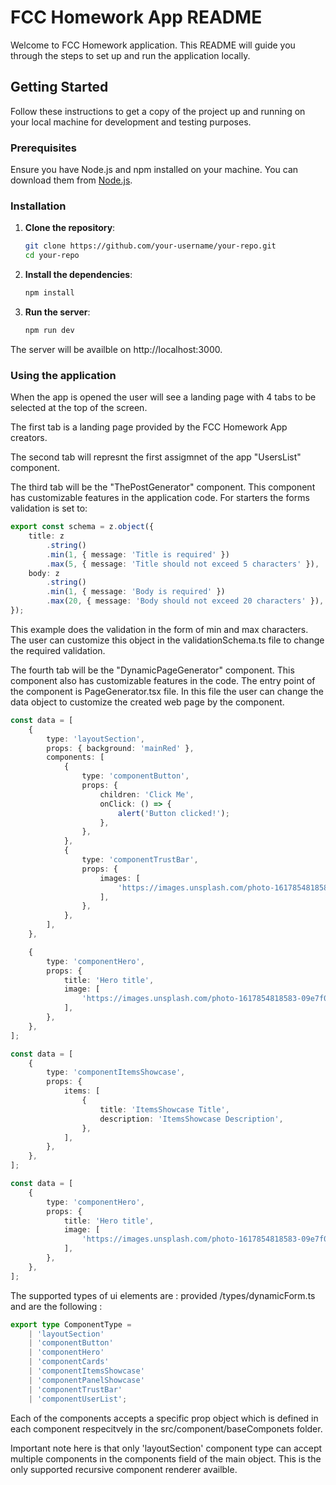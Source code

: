# FCC Homework App README

Welcome to FCC Homework application. This README will guide you through the steps to set up and run the application locally.

## Getting Started

Follow these instructions to get a copy of the project up and running on your local machine for development and testing purposes.

### Prerequisites

Ensure you have Node.js and npm installed on your machine. You can download them from [Node.js](https://nodejs.org/).

### Installation

1. **Clone the repository**:

    ```sh
    git clone https://github.com/your-username/your-repo.git
    cd your-repo

    ```

2. **Install the dependencies**:

    ```sh
    npm install

    ```

3. **Run the server**:
    ```sh
    npm run dev
    ```

The server will be availble on http://localhost:3000.

### Using the application

When the app is opened the user will see a landing page with 4 tabs to be selected at the top of the screen.

The first tab is a landing page provided by the FCC Homework App creators.

The second tab will represnt the first assigmnet of the app "UsersList" component.

The third tab will be the "ThePostGenerator" component. This component has customizable features in the application code. For starters the forms validation is set to:

```ts
export const schema = z.object({
    title: z
        .string()
        .min(1, { message: 'Title is required' })
        .max(5, { message: 'Title should not exceed 5 characters' }),
    body: z
        .string()
        .min(1, { message: 'Body is required' })
        .max(20, { message: 'Body should not exceed 20 characters' }),
});
```

This example does the validation in the form of min and max characters. The user can customize this object in the validationSchema.ts file to change the required validation.

The fourth tab will be the "DynamicPageGenerator" component. This component also has customizable features in the code. The entry point of the component is PageGenerator.tsx file. In this file the user can change the data object to customize the created web page by the component.

```ts
const data = [
    {
        type: 'layoutSection',
        props: { background: 'mainRed' },
        components: [
            {
                type: 'componentButton',
                props: {
                    children: 'Click Me',
                    onClick: () => {
                        alert('Button clicked!');
                    },
                },
            },
            {
                type: 'componentTrustBar',
                props: {
                    images: [
                        'https://images.unsplash.com/photo-1617854818583-09e7f077a156?q=80&w=2070&auto=format&fit=crop&ixlib=rb-4.0.3&ixid=M3wxMjA3fDB8MHxwaG90by1wYWdlfHx8fGVufDB8fHx8fA%3D%3D',
                    ],
                },
            },
        ],
    },

    {
        type: 'componentHero',
        props: {
            title: 'Hero title',
            image: [
                'https://images.unsplash.com/photo-1617854818583-09e7f077a156?q=80&w=2070&auto=format&fit=crop&ixlib=rb-4.0.3&ixid=M3wxMjA3fDB8MHxwaG90by1wYWdlfHx8fGVufDB8fHx8fA%3D%3D',
            ],
        },
    },
];

const data = [
    {
        type: 'componentItemsShowcase',
        props: {
            items: [
                {
                    title: 'ItemsShowcase Title',
                    description: 'ItemsShowcase Description',
                },
            ],
        },
    },
];

const data = [
    {
        type: 'componentHero',
        props: {
            title: 'Hero title',
            image: [
                'https://images.unsplash.com/photo-1617854818583-09e7f077a156?q=80&w=2070&auto=format&fit=crop&ixlib=rb-4.0.3&ixid=M3wxMjA3fDB8MHxwaG90by1wYWdlfHx8fGVufDB8fHx8fA%3D%3D',
            ],
        },
    },
];
```

The supported types of ui elements are : provided /types/dynamicForm.ts and are the following :

```ts
export type ComponentType =
    | 'layoutSection'
    | 'componentButton'
    | 'componentHero'
    | 'componentCards'
    | 'componentItemsShowcase'
    | 'componentPanelShowcase'
    | 'componentTrustBar'
    | 'componentUserList';
```

Each of the components accepts a specific prop object which is defined in each component respecitvely in the src/component/baseComponets folder.

Important note here is that only 'layoutSection' component type can accept multiple components in the components field of the main object. This is the only supported recursive component renderer availble.
